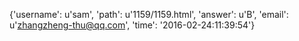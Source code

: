 {'username': u'sam', 'path': u'1159/1159.html', 'answer': u'B', 'email': u'zhangzheng-thu@qq.com', 'time': '2016-02-24:11:39:54'}